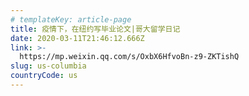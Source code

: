 ```yaml
---
# templateKey: article-page
title: 疫情下，在纽约写毕业论文|哥大留学日记
date: 2020-03-11T21:46:12.666Z
link: >-
  https://mp.weixin.qq.com/s/OxbX6HfvoBn-z9-ZKTishQ
slug: us-columbia
countryCode: us
---
```

